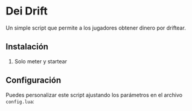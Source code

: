 # Dei Drift

Un simple script que permite a los jugadores obtener dinero por driftear.

## Instalación

1. Solo meter y startear

## Configuración

Puedes personalizar este script ajustando los parámetros en el archivo `config.lua`:
